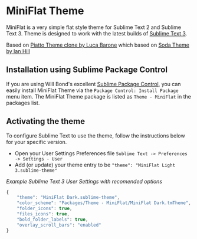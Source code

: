 # MiniFlat Theme

 MiniFlat is a very simple flat style theme for Sublime Text 2 and Sublime Text 3. Theme is designed to work with the latest builds of [Sublime Text 3](http://www.sublimetext.com/3dev).

Based on [Piatto Theme clone by Luca Barone](https://github.com/cloud-walker/piano) which based on [Soda Theme by Ian Hill](https://github.com/buymeasoda/soda-theme)

<!-- TODO: Add screenshots
![MiniFlat Dark Theme]()

![MiniFlat Light Theme]()
-->


## Installation using Sublime Package Control

If you are using Will Bond's excellent [Sublime Package Control](http://wbond.net/sublime_packages/package_control), you can easily install MiniFlat Theme via the `Package Control: Install Package` menu item. The MiniFlat Theme package is listed as `Theme - MiniFlat` in the packages list.


## Activating the theme

To configure Sublime Text to use the theme, follow the instructions below for your specific version.

* Open your User Settings Preferences file `Sublime Text -> Preferences -> Settings - User`
* Add (or update) your theme entry to be `"theme": "MiniFlat Light 3.sublime-theme"`

*Example Sublime Text 3 User Settings with recomended options*

```javascript
{
    "theme": "MiniFlat Dark.sublime-theme",
    "color_scheme": "Packages/Theme - MiniFlat/MiniFlat Dark.tmTheme",
    "folder_icons": true,
    "files_icons": true,
    "bold_folder_labels": true,
    "overlay_scroll_bars": "enabled"
}
```

